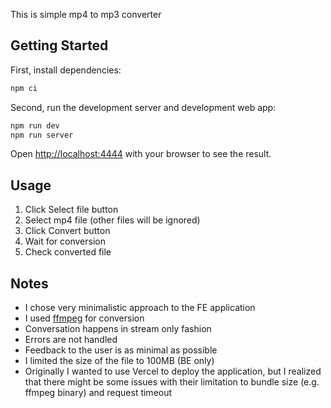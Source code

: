 This is simple mp4 to mp3 converter

## Getting Started
First, install dependencies:
```bash
npm ci
```

Second, run the development server and development web app:

```bash
npm run dev
npm run server
```

Open [http://localhost:4444](http://localhost:4444) with your browser to see the result.

## Usage
1. Click Select file button
2. Select mp4 file (other files will be ignored)
3. Click Convert button
4. Wait for conversion
5. Check converted file

## Notes 
- I chose very minimalistic approach to the FE application
- I used [ffmpeg](https://ffmpeg.org/) for conversion
- Conversation happens in stream only fashion
- Errors are not handled
- Feedback to the user is as minimal as possible
- I limited the size of the file to 100MB (BE only)
- Originally I wanted to use Vercel to deploy the application, but I realized that there might be some issues with their limitation to bundle size (e.g. ffmpeg binary) and request timeout